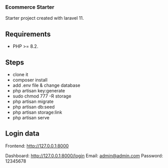 ### Ecommerce Starter
Starter project created with laravel 11.

## Requirements
- PHP >= 8.2.

## Steps

- clone it
- composer install
- add .env file & change database
- php artisan key:generate
- sudo chmod 777 -R storage
- php artisan migrate
- php artisan db:seed
- php artisan storage:link
- php artisan serve

## Login data
Frontend: http://127.0.0.1:8000

Dashboard: http://127.0.0.1:8000/login
Email: admin@admin.com
Password: 12345678
